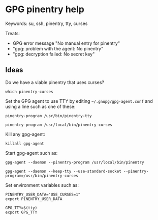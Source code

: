 # GPG pinentry help

Keywords: su, ssh, pinentry, tty, curses

Treats: 

 * GPG error message "No manual entry for pinentry"
 * "gpg: problem with the agent: No pinentry"
 * "gpg: decryption failed: No secret key"

## Ideas

Do we have a viable pinentry that uses curses?

    which pinentry-curses

Set the GPG agent to use TTY by editing `~/.gnupg/gpg-agent.conf` and using a line such as one of these:
 
    pinentry-program /usr/bin/pinentry-tty

    pinentry-program /usr/local/bin/pinentry-curses

Kill any gpg-agent:

    killall gpg-agent

Start gpg-agent such as:

    gpg-agent --daemon --pinentry-program /usr/local/bin/pinentry
    
    gpg-agent --daemon --keep-tty --use-standard-socket --pinentry-program=/usr/bin/pinentry-curses

Set environment variables such as: 

    PINENTRY_USER_DATA="USE_CURSES=1"
    export PINENTRY_USER_DATA

    GPG_TTY=$(tty)
    export GPG_TTY


